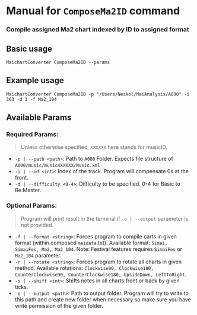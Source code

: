 # Manual for `ComposeMa2ID` command

### Compile assigned Ma2 chart indexed by ID to assigned format

## Basic usage

    MaichartConverter ComposeMa2ID --params

## Example usage

    MaichartConverter ComposeMa2ID -p "/Users/Neskol/MaiAnalysis/A000" -i 363 -d 3 -f Ma2_104

## Available Params

### Required Params:

> Unless otherwise specified, `XXXXXX` here stands for musicID.

- `-p | --path <path>`: Path to `A000` Folder. Expects file structure of `A000/music/musicXXXXXX/Music.xml`
- `-i | --id <int>`: Index of the track. Program will compensate 0s at the front.
- `-d | --difficulty <0-4>`: Difficulty to be specified. 0-4 for Basic to Re:Master.

### Optional Params:

> Program will print result in the terminal if `-o | --output` parameter is not provided.

- `-f | --format <string>`: Forces program to compile carts in given format (within composed `maidata`.txt). Available
  format: `Simai, SimaiFes, Ma2, Ma2_104`. Note: Festival features requires `SimaiFes` or `Ma2_104` parameter.
- `-r | --rotate <string>`: Forces program to rotate all charts in given method. Available
  rotations: `Clockwise90, Clockwise180, CounterClockwise90, CounterClockwise180, UpsideDown, LeftToRight`.
- `-s | --shift <int>`: Shifts notes in all charts front or back by given ticks.
- `-o | --output <path>`: Path to output folder. Program will try to write to this path and create new folder when
  necessary so make sure you have write permission of the given folder.